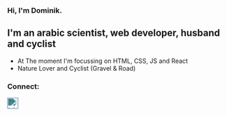 ### Hi, I'm Dominik.

## I'm an arabic scientist, web developer, husband and cyclist
- At The moment I'm focussing on HTML, CSS, JS and React
- Nature Lover and Cyclist (Gravel & Road)

### Connect:
<a href="https://www.linkedin.com/in/dominikoesterle/" target="_blank" alt="linkedin-account" style="background-color: #fff; border-radius: 10px;"> <img align="left" alt="linkedin-account" width="25px" style="filter: invert(55%) sepia(56%) saturate(327%) hue-rotate(144deg) brightness(88%) contrast(91%);" src="https://cdn.jsdelivr.net/npm/simple-icons@3.13.0/icons/linkedin.svg"/> </a>

<a href="https://www.codewars.com/users/Dmnk28" target="_blank"><svg align="left" alt="codewars-account" width="25px" src="https://cdn.jsdelivr.net/npm/simple-icons@3.13.0/icons/codewars.svg"><svg/></a>

<a href="https://uni-jena.academia.edu/DominikOesterle" target="_blank"><svg align="left" alt="academia-account" width="25px" src="https://cdn.jsdelivr.net/npm/simple-icons@3.13.0/icons/academia.svg"><svg/></a>

<a href="https://www.strava.com/athletes/31359572" target="_blank"><svg align="left" alt="strava-account" width="25px" src="https://cdn.jsdelivr.net/npm/simple-icons@3.13.0/icons/strava.svg"><svg/></a>
